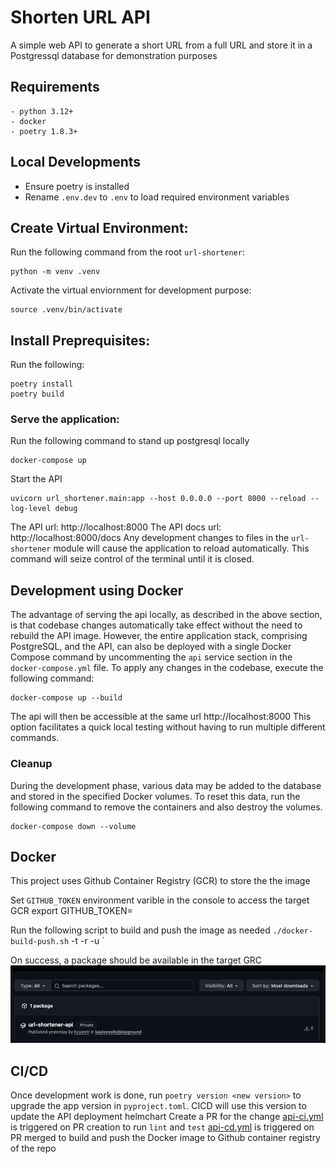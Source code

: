 # Shorten URL API

A simple web API to generate a short URL from a full URL and store it in a Postgressql database for demonstration purposes

## Requirements
```
- python 3.12+
- docker 
- poetry 1.8.3+
```

## Local Developments
- Ensure poetry is installed
- Rename `.env.dev` to `.env` to load required environment variables

## Create Virtual Environment:
Run the following command from the root `url-shortener`:

    python -m venv .venv

Activate the virtual enviornment for development purpose:

    source .venv/bin/activate

## Install Preprequisites:
Run the following:

    poetry install
    poetry build

### Serve the application:
Run the following command to stand up postgresql locally

    docker-compose up
    
Start the API

    uvicorn url_shortener.main:app --host 0.0.0.0 --port 8000 --reload --log-level debug

The API url: http://localhost:8000
The API docs url: http://localhost:8000/docs 
Any development changes to files in the `url-shortener` module will cause the application to reload automatically. This command will seize control of the terminal until it is closed.

## Development using Docker
The advantage of serving the api locally, as described in the above section, is that codebase changes automatically take effect without the need to rebuild the API image. 
However, the entire application stack, comprising PostgreSQL, and the API, can also be deployed with a single Docker Compose command by uncommenting the `api` service section in the `docker-compose.yml` file. 
To apply any changes in the codebase, execute the following command:

    docker-compose up --build

The api will then be accessible at the same url http://localhost:8000
This option facilitates a quick local testing without having to run multiple different commands. 

### Cleanup

During the development phase, various data may be added to the database and stored in the specified Docker volumes. To reset this data, run the following command to remove the containers and also destroy the volumes.

    docker-compose down --volume

## Docker
This project uses Github Container Registry (GCR) to store the the image

Set `GITHUB_TOKEN` environment varible in the console to access the target GCR
    export GITHUB_TOKEN=<PAT>

Run the following script to build and push the image as needed
    `./docker-build-push.sh` -t <tag> -r <registry repo name> -u <registry username>`

On success, a package should be available in the target GRC
![](../docs/images/package.png)

## CI/CD
Once development work is done, run `poetry version <new version>` to upgrade the app version in `pyproject.toml`. CICD will use this version to update the API deployment helmchart
Create a PR for the change
[api-ci.yml](../.github/api-ci.yml) is triggered on PR creation to run `lint` and `test`
[api-cd.yml](../.github/api-cd.yml) is triggered on PR merged to build and push the Docker image to Github container registry of the repo